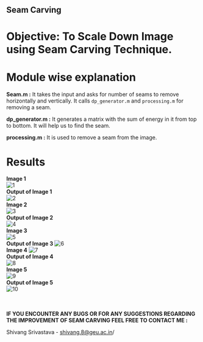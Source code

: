 ## Seam Carving ##

# Objective: To Scale Down Image using Seam Carving Technique.  

# Module wise explanation

**Seam.m :** It takes the input and asks for number of seams to remove horizontally and vertically. It calls `dp_generator.m` and `processing.m` for removing a seam.<br/>

**dp_generator.m :** It generates a matrix with the sum of energy in it from top to bottom. It will help us to find the seam.<br/>

**processing.m :** It is used to remove a seam from the image.<br/> 
 
# Results
**Image 1**<br/>
![1](/Images/1.jpg)<br/>
**Output of Image 1**<br/>
![2](/Images/1o.jpeg)<br/>
**Image 2**<br/>
![3](/Images/2.jpg)<br/>
**Output of Image 2**<br/>
![4](/Images/2o.jpeg)<br/>
**Image 3**<br/>
![5](/Images/3.jpg)<br/>
**Output of Image 3**
![6](/Images/3o.jpeg)<br/>
**Image 4**
![7](/Images/4.jpg)<br/>
**Output of Image 4**<br/>
![8](/Images/4o.jpeg)<br/>
**Image 5**<br/>
![9](/Images/5.jpg)<br/>
**Output of Image 5**<br/>
![10](/Images/5o.jpeg)<br/><br/><br/>

**IF YOU ENCOUNTER ANY BUGS OR FOR ANY SUGGESTIONS REGARDING THE IMPROVEMENT OF SEAM CARVING FEEL FREE TO CONTACT ME :**

Shivang Srivastava	-	shivang.8@geu.ac.in/<br/>
